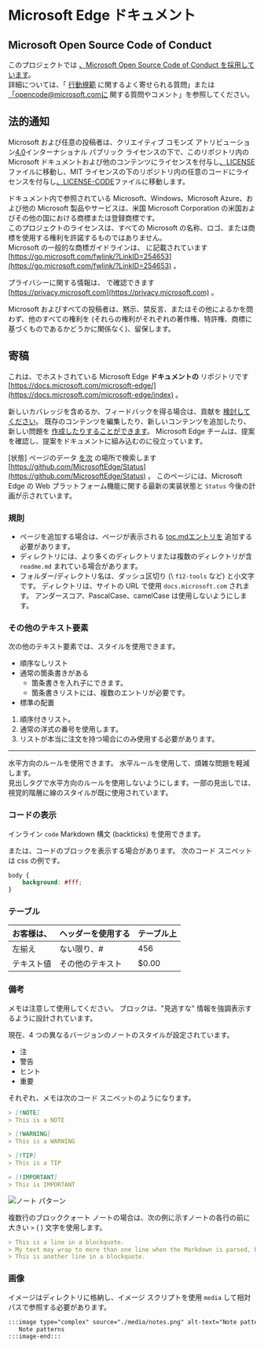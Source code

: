 # <a name="microsoft-edge-documentation"></a>Microsoft Edge ドキュメント  

## <a name="microsoft-open-source-code-of-conduct"></a>Microsoft Open Source Code of Conduct  

このプロジェクトでは [、Microsoft Open Source Code of Conduct を採用しています](https://opensource.microsoft.com/codeofconduct)。  
詳細については、「 [行動規範](https://opensource.microsoft.com/codeofconduct/faq) に関するよく寄せられる質問」または [「opencode@microsoft.comに](mailto:opencode@microsoft.com) 関する質問やコメント」を参照してください。  

## <a name="legal-notices"></a>法的通知  

Microsoft および任意の投稿者は、クリエイティブ コモンズ アトリビューション[4.0](https://creativecommons.org/licenses/by/4.0/legalcode)インターナショナル パブリック ライセンスの下で、このリポジトリ内の Microsoft ドキュメントおよび他のコンテンツにライセンスを付与し[、LICENSE](./LICENSE)ファイルに移動し、MIT ライセンスの下のリポジトリ内の任意のコードにライセンスを付与し[、LICENSE-CODE](./LICENSE-CODE)ファイルに移動します。 [](https://opensource.org/licenses/MIT)  

ドキュメント内で参照されている Microsoft、Windows、Microsoft Azure、および他の Microsoft 製品やサービスは、米国 Microsoft Corporation の米国およびその他の国における商標または登録商標です。  
このプロジェクトのライセンスは、すべての Microsoft の名称、ロゴ、または商標を使用する権利を許諾するものではありません。  
Microsoft の一般的な商標ガイドラインは、 に記載されています [https://go.microsoft.com/fwlink/?LinkID=254653](https://go.microsoft.com/fwlink/?LinkID=254653) 。  

プライバシーに関する情報は、 で確認できます [https://privacy.microsoft.com](https://privacy.microsoft.com) 。  

Microsoft およびすべての投稿者は、黙示、禁反言、またはその他によるかを問わず、他のすべての権利を (それらの権利がそれぞれの著作権、特許権、商標に基づくものであるかどうかに関係なく)、留保します。  

## <a name="contributing"></a>寄稿  

これは、でホストされている Microsoft Edge **ドキュメントの** リポジトリです [https://docs.microsoft.com/microsoft-edge/](https://docs.microsoft.com/microsoft-edge/index) 。  

新しいカバレッジを含めるか、フィードバックを得る場合は、貢献を [検討してください](./CONTRIBUTING.md)。  既存のコンテンツを編集したり、新しいコンテンツを追加したり、新しい問題を [作成したりすることができます](https://github.com/MicrosoftDocs/edge-developer/issues)。  Microsoft Edge チームは、提案を確認し、提案をドキュメントに組み込むのに役立っています。  

[状態] ページのデータ [を次](https://developer.microsoft.com/microsoft-edge/status) の場所で検索します  [https://github.com/MicrosoftEdge/Status](https://github.com/MicrosoftEdge/Status) 。  このページには、Microsoft Edge の Web プラットフォーム機能に関する最新の実装状態と `Status` 今後の計画が示されています。

### <a name="conventions"></a>規則  

*   ページを追加する場合は、ページが表示される [toc.mdエントリを](./microsoft-edge/toc.yml) 追加する必要があります。
*   ディレクトリには、より多くのディレクトリまたは複数のディレクトリが含 `readme.md` まれている場合があります。
*   フォルダー/ディレクトリ名は、ダッシュ区切り \(\ `f12-tools` など) と小文字です。  ディレクトリは、サイトの URL で使用 `docs.microsoft.com` されます。  アンダースコア、PascalCase、camelCase は使用しないようにします。  

### <a name="other-text-elements"></a>その他のテキスト要素  

次の他のテキスト要素では、スタイルを使用できます。  

*   順序なしリスト  
*   通常の箇条書きがある  
    *   箇条書きを入れ子にできます。  
    *   箇条書きリストには、複数のエントリが必要です。  
*   標準の配置 

1.  順序付きリスト。  
1.  通常の洋式の番号を使用します。  
1.  リストが本当に注文を持つ場合にのみ使用する必要があります。  

---  

水平方向のルールを使用できます。  水平ルールを使用して、煩雑な問題を軽減します。  
見出しタグで水平方向のルールを使用しないようにします。一部の見出しでは、視覚的階層に線のスタイルが既に使用されています。  

### <a name="displaying-code"></a>コードの表示  

インライン `code` Markdown 構文 \(backticks\) を使用できます。  

または、コードのブロックを表示する場合があります。  次のコード スニペットは css の例です。  

```css
body {
    background: #fff;
}
```  

### <a name="tables"></a>テーブル  

| お客様は、 | ヘッダーを使用する | テーブル上 |  
|:--- |:--- |:--- |  
| 左揃え | ない限り、# | 456 |  
| テキスト値 | その他のテキスト | $0.00 |  

### <a name="notes"></a>備考  

メモは注意して使用してください。  ブロックは、"見逃すな" 情報を強調表示するように設計されています。  

現在、4 つの異なるバージョンのノートのスタイルが設定されています。  

*   注  
*   警告  
*   ヒント  
*   重要  

それぞれ、メモは次のコード スニペットのようになります。  

```md
> [!NOTE]
> This is a NOTE  
```  

```md
> [!WARNING]
> This is a WARNING  
```  

```md
> [!TIP]
> This is a TIP  
```  

```md
> [!IMPORTANT]
> This is IMPORTANT  
```  

![ノート パターン](./media/notes.png)

複数行のブロッククォート ノートの場合は、次の例に示すノートの各行の前に大きい `>` \( \) 文字を使用します。  

```md
> This is a line in a blockquote.  
> My text may wrap to more than one line when the Markdown is parsed, but I must include all my information within a single \(sometimes very long line\) in the Markdown.  
> This is another line in a blockquote.  
```

### <a name="images"></a>画像  

イメージはディレクトリに格納し、イメージ スクリプトを使用 `media` して相対パスで参照する必要があります。  

<!--  `![Note patterns](media/notes.png)`  -->  

```md
:::image type="complex" source="./media/notes.png" alt-text="Note patterns" lightbox="./media/notes.png":::
   Note patterns  
:::image-end:::  
```  
